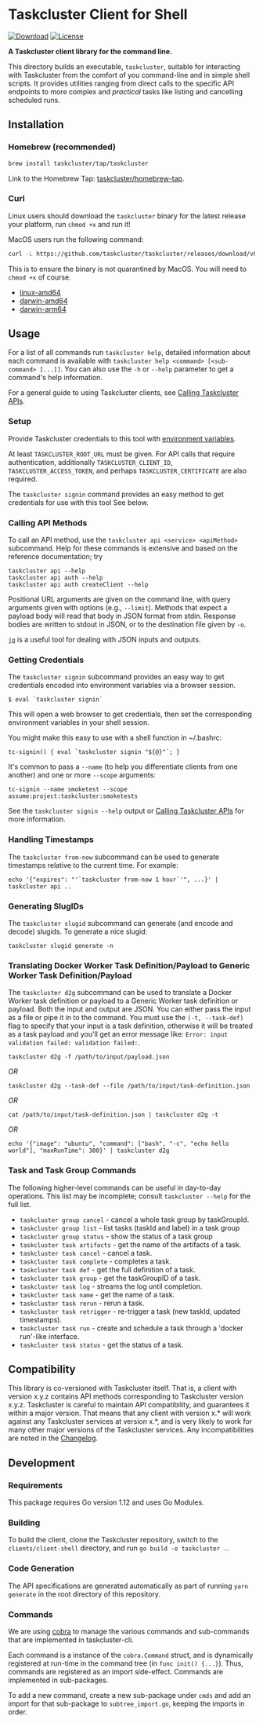 # Taskcluster Client for Shell

[![Download](https://img.shields.io/badge/github-taskcluster-brightgreen)](https://github.com/taskcluster/taskcluster/releases)
[![License](https://img.shields.io/badge/license-MPL%202.0-orange.svg)](http://mozilla.org/MPL/2.0)

**A Taskcluster client library for the command line.**

This directory builds an executable, `taskcluster`, suitable for interacting
with Taskcluster from the comfort of you command-line and in simple shell
scripts.  It provides utilities ranging from direct calls to the specific API
endpoints to more complex and _practical_ tasks like listing and cancelling
scheduled runs.

## Installation

### Homebrew (recommended)

```bash
brew install taskcluster/tap/taskcluster
```
Link to the Homebrew Tap: [taskcluster/homebrew-tap](https://github.com/taskcluster/homebrew-tap).

### Curl

Linux users should download the `taskcluster` binary for the latest release your
platform, run `chmod +x` and run it!

MacOS users run the following command:
```bash
curl -L https://github.com/taskcluster/taskcluster/releases/download/v83.2.2/taskcluster-darwin-amd64.tar.gz --output taskcluster.tar.gz && tar -xvf taskcluster.tar.gz && rm taskcluster.tar.gz && chmod +x taskcluster
```
This is to ensure the binary is not quarantined by MacOS.
You will need to `chmod +x` of
course.

 * [linux-amd64](https://github.com/taskcluster/taskcluster/releases/download/v83.2.2/taskcluster-linux-amd64.tar.gz)
 * [darwin-amd64](https://github.com/taskcluster/taskcluster/releases/download/v83.2.2/taskcluster-darwin-amd64.tar.gz)
 * [darwin-arm64](https://github.com/taskcluster/taskcluster/releases/download/v83.2.2/taskcluster-darwin-arm64.tar.gz)

## Usage

For a list of all commands run `taskcluster help`, detailed information about
each command is available with
`taskcluster help <command> [<sub-command> [...]]`. You can also use the `-h`
or `--help` parameter to get a command's help information.

For a general guide to using Taskcluster clients, see [Calling Taskcluster APIs](https://docs.taskcluster.net/docs/manual/using/api).

### Setup

Provide Taskcluster credentials to this tool with [environment variables](https://docs.taskcluster.net/docs/manual/design/env-vars).

At least `TASKCLUSTER_ROOT_URL` must be given.
For API calls that require authentication, additionally `TASKCLUSTER_CLIENT_ID`, `TASKCLUSTER_ACCESS_TOKEN`, and perhaps `TASKCLUSTER_CERTIFICATE` are also required.

The `taskcluster signin` command provides an easy method to get credentials for use with this tool
See below.

### Calling API Methods

To call an API method, use the `taskcluster api <service> <apiMethod>` subcommand.
Help for these commands is extensive and based on the reference documentation; try

```shell
taskcluster api --help
taskcluster api auth --help
taskcluster api auth createClient --help
```

Positional URL arguments are given on the command line, with query arguments
given with options (e.g., `--limit`).  Methods that expect a payload body will
read that body in JSON format from stdin.  Response bodies are written to
stdout in JSON, or to the destination file given by `-o`.

[`jq`](https://stedolan.github.io/jq/) is a useful tool for dealing with JSON
inputs and outputs.

### Getting Credentials

The `taskcluster signin` subcommand provides an easy way to get credentials encoded into environment variables via a browser session.

```shell
$ eval `taskcluster signin`
```

This will open a web browser to get credentials, then set the corresponding environment variables in your shell session.

You might make this easy to use with a shell function in ~/.bashrc:

```shell
tc-signin() { eval `taskcluster signin "${@}"`; }
```

It's common to pass a `--name` (to help you differentiate clients from one another) and one or more `--scope` arguments:

```shell
tc-signin --name smoketest --scope assume:project:taskcluster:smoketests
```

See the `taskcluster signin --help` output or [Calling Taskcluster APIs](https://docs.taskcluster.net/docs/manual/using/api) for more information.

### Handling Timestamps

The `taskcluster from-now` subcommand can be used to generate timestamps relative to the current time.  For example:

```shell
echo '{"expires": "'`taskcluster from-now 1 hour`'", ...}' | taskcluster api ..
```

### Generating SlugIDs

The `taskcluster slugid` subcommand can generate (and encode and decode) slugids.
To generate a nice slugid:

```shell
taskcluster slugid generate -n
```

### Translating Docker Worker Task Definition/Payload to Generic Worker Task Definition/Payload

The `taskcluster d2g` subcommand can be used to translate a Docker Worker task definition or payload to a Generic Worker task definition or payload.
Both the input and output are JSON. You can either pass the input as a file or pipe it in to the command.
You must use the `(-t, --task-def)` flag to specify that your input is a task definition, otherwise it will be treated as a task payload and you'll get an error message like: `Error: input validation failed: validation failed:`.

```shell
taskcluster d2g -f /path/to/input/payload.json
```

_OR_

```shell
taskcluster d2g --task-def --file /path/to/input/task-definition.json
```

_OR_

```shell
cat /path/to/input/task-definition.json | taskcluster d2g -t
```

_OR_

```shell
echo '{"image": "ubuntu", "command": ["bash", "-c", "echo hello world"], "maxRunTime": 300}' | taskcluster d2g
```

### Task and Task Group Commands

The following higher-level commands can be useful in day-to-day operations.
This list may be incomplete; consult `taskcluster --help` for the full list.

* `taskcluster group cancel` - cancel a whole task group by taskGroupId.
* `taskcluster group list` - list tasks (taskId and label) in a task group
* `taskcluster group status` - show the status of a task group
* `taskcluster task artifacts` - get the name of the artifacts of a task.
* `taskcluster task cancel` - cancel a task.
* `taskcluster task complete` - completes a task.
* `taskcluster task def` - get the full definition of a task.
* `taskcluster task group` - get the taskGroupID of a task.
* `taskcluster task log` - streams the log until completion.
* `taskcluster task name` - get the name of a task.
* `taskcluster task rerun` - rerun a task.
* `taskcluster task retrigger` - re-trigger a task (new taskId, updated timestamps).
* `taskcluster task run` - create and schedule a task through a 'docker run'-like interface.
* `taskcluster task status` - get the status of a task.

## Compatibility

This library is co-versioned with Taskcluster itself.
That is, a client with version x.y.z contains API methods corresponding to Taskcluster version x.y.z.
Taskcluster is careful to maintain API compatibility, and guarantees it within a major version.
That means that any client with version x.* will work against any Taskcluster services at version x.*, and is very likely to work for many other major versions of the Taskcluster services.
Any incompatibilities are noted in the [Changelog](https://github.com/taskcluster/taskcluster/blob/main/CHANGELOG.md).

## Development

### Requirements

This package requires Go version 1.12 and uses Go Modules.

### Building

To build the client, clone the Taskcluster repository, switch to the `clients/client-shell` directory, and run `go build -o taskcluster .`.

### Code Generation

The API specifications are generated automatically as part of running `yarn generate` in the root directory of this repository.

### Commands

We are using [cobra](https://github.com/spf13/cobra) to manage the various
commands and sub-commands that are implemented in taskcluster-cli.

Each command is a instance of the `cobra.Command` struct, and is dynamically
registered at run-time in the command tree (in `func init() {...}`). Thus,
commands are registered as an import side-effect. Commands are implemented in
sub-packages.

To add a new command, create a new sub-package under `cmds` and add an import
for that sub-package to `subtree_import.go`, keeping the imports in order.
